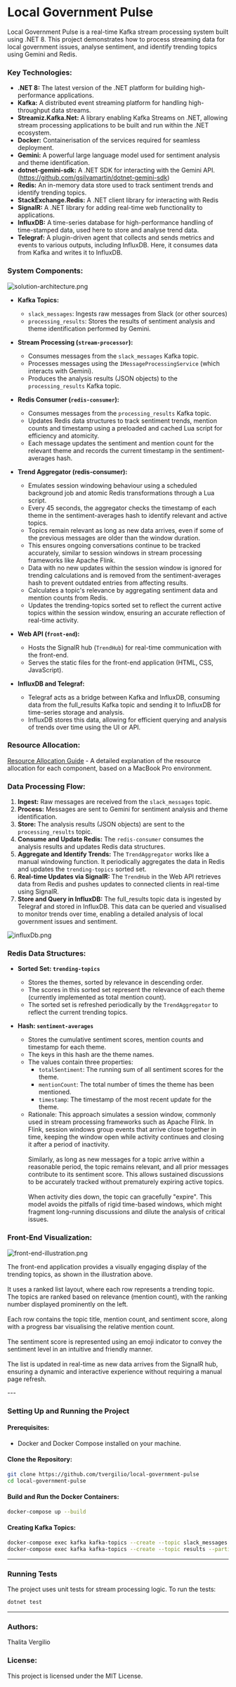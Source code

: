 # Local Government Pulse

Local Government Pulse is a real-time Kafka stream processing system built using .NET 8. This project demonstrates how to process streaming data for local government issues, analyse sentiment, and identify trending topics using Gemini and Redis.

### Key Technologies:

*   **.NET 8:** The latest version of the .NET platform for building high-performance applications.
*   **Kafka:** A distributed event streaming platform for handling high-throughput data streams.
*   **Streamiz.Kafka.Net:** A library enabling Kafka Streams on .NET, allowing stream processing applications to be built and run within the .NET ecosystem.
*   **Docker:** Containerisation of the services required for seamless deployment.
*   **Gemini:** A powerful large language model used for sentiment analysis and theme identification.
*   **dotnet-gemini-sdk:** A .NET SDK for interacting with the Gemini API. (https://github.com/gsilvamartin/dotnet-gemini-sdk)
*   **Redis:** An in-memory data store used to track sentiment trends and identify trending topics.
*   **StackExchange.Redis:** A .NET client library for interacting with Redis
*   **SignalR:** A .NET library for adding real-time web functionality to applications.
*   **InfluxDB:** A time-series database for high-performance handling of time-stamped data, used here to store and analyse trend data.
*   **Telegraf:** A plugin-driven agent that collects and sends metrics and events to various outputs, including InfluxDB. Here, it consumes data from Kafka and writes it to InfluxDB.

### System Components:

![solution-architecture.png](assets/images/solution-architecture.png)

*   **Kafka Topics:**
    *   `slack_messages`: Ingests raw messages from Slack (or other sources)
    *   `processing_results`: Stores the results of sentiment analysis and theme identification performed by Gemini.

*   **Stream Processing (`stream-processor`):**
    *   Consumes messages from the `slack_messages` Kafka topic.
    *   Processes messages using the `IMessageProcessingService` (which interacts with Gemini).
    *   Produces the analysis results (JSON objects) to the `processing_results` Kafka topic.

*   **Redis Consumer (`redis-consumer`):**
    *   Consumes messages from the `processing_results` Kafka topic.
    *   Updates Redis data structures to track sentiment trends, mention counts and timestamp using a preloaded and cached Lua script for efficiency and atomicity.
    *   Each message updates the sentiment and mention count for the relevant theme and records the current timestamp in the sentiment-averages hash.

*   **Trend Aggregator (redis-consumer):**
    *   Emulates session windowing behaviour using a scheduled background job and atomic Redis transformations through a Lua script. 
    *   Every 45 seconds, the aggregator checks the timestamp of each theme in the sentiment-averages hash to identify relevant and active topics.
    *   Topics remain relevant as long as new data arrives, even if some of the previous messages are older than the window duration. 
    *   This ensures ongoing conversations continue to be tracked accurately, similar to session windows in stream processing frameworks like Apache Flink. 
    *   Data with no new updates within the session window is ignored for trending calculations and is removed from the sentiment-averages hash to prevent outdated entries from affecting results. 
    *   Calculates a topic's relevance by aggregating sentiment data and mention counts from Redis.
    *   Updates the trending-topics sorted set to reflect the current active topics within the session window, ensuring an accurate reflection of real-time activity.
*   **Web API (`front-end`):**
    *   Hosts the SignalR hub (`TrendHub`) for real-time communication with the front-end.
    *   Serves the static files for the front-end application (HTML, CSS, JavaScript).
*   **InfluxDB and Telegraf:**
    *   Telegraf acts as a bridge between Kafka and InfluxDB, consuming data from the full_results Kafka topic and sending it to InfluxDB for time-series storage and analysis.
    *   InfluxDB stores this data, allowing for efficient querying and analysis of trends over time using the UI or API.

### Resource Allocation:

[Resource Allocation Guide](RESOURCE_ALLOCATION.md) - A detailed explanation of the resource allocation for each component, based on a MacBook Pro environment.

### Data Processing Flow:

1.  **Ingest:** Raw messages are received from the `slack_messages` topic.
2.  **Process:** Messages are sent to Gemini for sentiment analysis and theme identification.
3.  **Store:** The analysis results (JSON objects) are sent to the `processing_results` topic.
4.  **Consume and Update Redis:** The `redis-consumer` consumes the analysis results and updates Redis data structures.
5.  **Aggregate and Identify Trends:** The `TrendAggregator` works like a manual windowing function. It periodically aggregates the data in Redis and updates the `trending-topics` sorted set.
6.  **Real-time Updates via SignalR:** The `TrendHub` in the Web API retrieves data from Redis and pushes updates to connected clients in real-time using SignalR.
7.  **Store and Query in InfluxDB:** The full_results topic data is ingested by Telegraf and stored in InfluxDB. This data can be queried and visualised to monitor trends over time, enabling a detailed analysis of local government issues and sentiment.

![influxDb.png](assets/images/influxDb.png)

### Redis Data Structures:

*   **Sorted Set: `trending-topics`**
    *   Stores the themes, sorted by relevance in descending order.
    *   The scores in this sorted set represent the relevance of each theme (currently implemented as total mention count).
    *   The sorted set is refreshed periodically by the `TrendAggregator` to reflect the current trending topics.

*   **Hash: `sentiment-averages`**
    *   Stores the cumulative sentiment scores, mention counts and timestamp for each theme.
    *   The keys in this hash are the theme names.
    *   The values contain three properties:
        *   `totalSentiment`: The running sum of all sentiment scores for the theme.
        *   `mentionCount`: The total number of times the theme has been mentioned.
        *   `timestamp`: The timestamp of the most recent update for the theme.
    * Rationale: This approach simulates a session window, commonly used in stream processing frameworks such as Apache Flink. 
    In Flink, session windows group events that arrive close together in time, keeping the window open while activity continues 
    and closing it after a period of inactivity. <br/><br/>
    Similarly, as long as new messages for a topic arrive within a reasonable period, the topic remains relevant, and all prior 
    messages contribute to its sentiment score. This allows sustained discussions to be accurately tracked without prematurely 
    expiring active topics. <br/><br/>
    When activity dies down, the topic can gracefully "expire". This model avoids the pitfalls of rigid time-based windows, which 
    might fragment long-running discussions and dilute the analysis of critical issues.

### Front-End Visualization:

![front-end-illustration.png](assets/images/front-end-illustration.png)

<p>The front-end application provides a visually engaging display of the trending topics, as shown in the illustration above. <br/><br/>
It uses a ranked list layout, where each row represents a trending topic. <br/>
The topics are ranked based on relevance (mention count), with the ranking number displayed prominently on the left. <br/><br/>
Each row contains the topic title, mention count, and sentiment score, along with a progress bar visualising the relative mention count. <br/><br/>
The sentiment score is represented using an emoji indicator to convey the sentiment level in an intuitive and friendly manner. <br/><br/>
The list is updated in real-time as new data arrives from the SignalR hub, ensuring a dynamic and interactive experience without requiring a manual page refresh.</p>
---

### Setting Up and Running the Project

#### Prerequisites:
- Docker and Docker Compose installed on your machine.

#### Clone the Repository:
```bash
git clone https://github.com/tvergilio/local-government-pulse
cd local-government-pulse
```

#### Build and Run the Docker Containers:
```bash
docker-compose up --build
```

#### Creating Kafka Topics:
```bash
docker-compose exec kafka kafka-topics --create --topic slack_messages --partitions 1 --replication-factor 1 --bootstrap-server kafka:9092
docker-compose exec kafka kafka-topics --create --topic results --partitions 1 --replication-factor 1 --bootstrap-server kafka:9092
```

---

### Running Tests
The project uses unit tests for stream processing logic. To run the tests:
```bash
dotnet test
```

---

### Authors:
Thalita Vergilio

### License:
This project is licensed under the MIT License.
